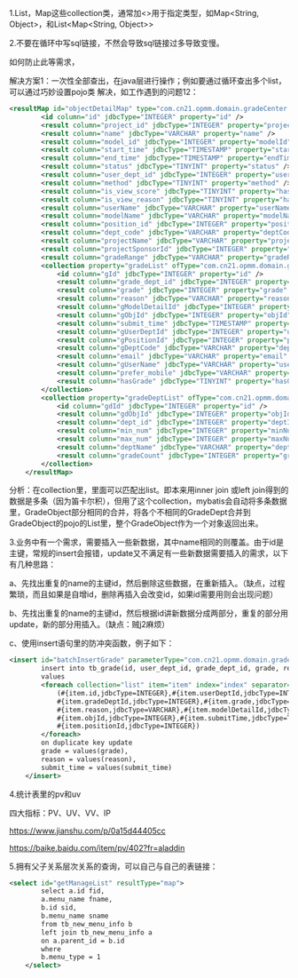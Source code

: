 1.List，Map这些collection类，通常加<>用于指定类型，如Map<String, Object>，和List<Map<String, Object>>



2.不要在循环中写sql链接，不然会导致sql链接过多导致变慢。

如何防止此等需求，

解决方案1：一次性全部查出，在java层进行操作；例如要通过循环查出多个list，可以通过巧妙设置pojo类 解决，如工作遇到的问题12：

```xml
<resultMap id="objectDetailMap" type="com.cn21.opmm.domain.gradeCenter.GradeObject">
        <id column="id" jdbcType="INTEGER" property="id" />
        <result column="project_id" jdbcType="INTEGER" property="projectId" />
        <result column="name" jdbcType="VARCHAR" property="name" />
        <result column="model_id" jdbcType="INTEGER" property="modelId" />
        <result column="start_time" jdbcType="TIMESTAMP" property="startTime" />
        <result column="end_time" jdbcType="TIMESTAMP" property="endTime" />
        <result column="status" jdbcType="TINYINT" property="status" />
        <result column="user_dept_id" jdbcType="INTEGER" property="userDeptId" />
        <result column="method" jdbcType="TINYINT" property="method" />
        <result column="is_view_score" jdbcType="TINYINT" property="hasViewScore" />
        <result column="is_view_reason" jdbcType="TINYINT" property="hasViewReason" />
        <result column="userName" jdbcType="VARCHAR" property="userName" />
        <result column="modelName" jdbcType="VARCHAR" property="modelName" />
        <result column="position_id" jdbcType="INTEGER" property="positionId" />
        <result column="dept_code" jdbcType="VARCHAR" property="deptCode" />
        <result column="projectName" jdbcType="VARCHAR" property="projectName" />
        <result column="projectSponsorId" jdbcType="INTEGER" property="projectSponsorId" />
        <result column="gradeRange" jdbcType="VARCHAR" property="gradeRange" />
        <collection property="gradeList" ofType="com.cn21.opmm.domain.gradeCenter.Grade">
            <id column="gId" jdbcType="INTEGER" property="id" />
            <result column="grade_dept_id" jdbcType="INTEGER" property="gradeDeptId" />
            <result column="grade" jdbcType="INTEGER" property="grade" />
            <result column="reason" jdbcType="VARCHAR" property="reason" />
            <result column="gModelDetailId" jdbcType="INTEGER" property="modelDetailId" />
            <result column="gObjId" jdbcType="INTEGER" property="objId" />
            <result column="submit_time" jdbcType="TIMESTAMP" property="submitTime" />
            <result column="gUserDeptId" jdbcType="INTEGER" property="userDeptId" />
            <result column="gPositionId" jdbcType="INTEGER" property="positionId" />
            <result column="gDeptCode" jdbcType="VARCHAR" property="deptCode" />
            <result column="email" jdbcType="VARCHAR" property="email" />
            <result column="gUserName" jdbcType="VARCHAR" property="userName" />
            <result column="prefer_mobile" jdbcType="VARCHAR" property="mobile" />
            <result column="hasGrade" jdbcType="TINYINT" property="hasGrade" />
        </collection>
        <collection property="gradeDeptList" ofType="com.cn21.opmm.domain.gradeCenter.GradeDept">
            <id column="gdId" jdbcType="INTEGER" property="id" />
            <result column="gdObjId" jdbcType="INTEGER" property="objId" />
            <result column="dept_id" jdbcType="INTEGER" property="deptId" />
            <result column="min_num" jdbcType="INTEGER" property="minNum" />
            <result column="max_num" jdbcType="INTEGER" property="maxNum" />
            <result column="deptName" jdbcType="VARCHAR" property="deptName" />
            <result column="gradeCount" jdbcType="INTEGER" property="gradeCount" />
        </collection>
    </resultMap>

```

分析：在collection里，里面可以匹配出list。即本来用inner join 或left join得到的数据是多条（因为笛卡尔积），但用了这个collection，mybatis会自动将多条数据里，GradeObject部分相同的合并，将各个不相同的GradeDept合并到GradeObject的pojo的List<GradeDept>里，整个GradeObject作为一个对象返回出来。



3.业务中有一个需求，需要插入一些新数据，其中name相同的则覆盖。由于id是主键，常规的insert会报错，update又不满足有一些新数据需要插入的需求，以下有几种思路：

a、先找出重复的name的主键id，然后删除这些数据，在重新插入。（缺点，过程繁琐，而且如果是自增id，删除再插入会改变id，如果id需要用则会出现问题）

b、先找出重复的name的主键id，然后根据id讲新数据分成两部分，重复的部分用update，新的部分用插入。（缺点：贼j2麻烦）

c、使用insert语句里的防冲突函数，例子如下：

```xml
<insert id="batchInsertGrade" parameterType="com.cn21.opmm.domain.gradeCenter.Grade">
        insert into tb_grade(id, user_dept_id, grade_dept_id, grade, reason, model_detail_id, obj_id, submit_time, position_id)
        values
        <foreach collection="list" item="item" index="index" separator=",">
            (#{item.id,jdbcType=INTEGER},#{item.userDeptId,jdbcType=INTEGER},
            #{item.gradeDeptId,jdbcType=INTEGER},#{item.grade,jdbcType=INTEGER},
            #{item.reason,jdbcType=VARCHAR},#{item.modelDetailId,jdbcType=INTEGER},
            #{item.objId,jdbcType=INTEGER},#{item.submitTime,jdbcType=TIMESTAMP},
            #{item.positionId,jdbcType=INTEGER})
        </foreach>
        on duplicate key update
        grade = values(grade),
        reason = values(reason),
        submit_time = values(submit_time)
    </insert>
```



4.统计表里的pv和uv

四大指标：PV、UV、VV、IP

https://www.jianshu.com/p/0a15d44405cc

https://baike.baidu.com/item/pv/402?fr=aladdin



5.拥有父子关系层次关系的查询，可以自己与自己的表链接：

```xml
<select id="getManageList" resultType="map">
        select a.id fid,
        a.menu_name fname,
        b.id sid,
        b.menu_name sname
        from tb_new_menu_info b
        left join tb_new_menu_info a
        on a.parent_id = b.id
        where
		b.menu_type = 1
    </select>
```

